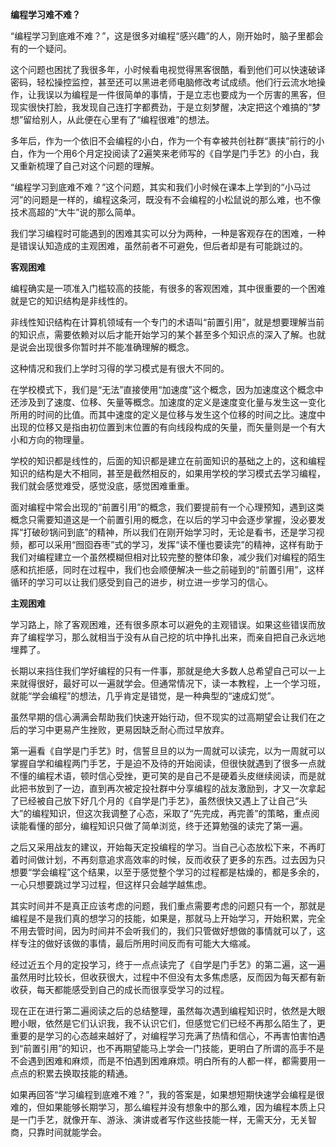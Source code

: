 **编程学习难不难？**

 

“编程学习到底难不难？”，这是很多对编程“感兴趣”的人，刚开始时，脑子里都会有的一个疑问。

 

这个问题也困扰了我很多年，小时候看电视觉得黑客很酷，看到他们可以快速破译密码，轻松操控监控，甚至还可以黑进老师电脑修改考试成绩。他们行云流水地操作，让我误以为编程是一件很简单的事情，于是立志也要成为一个厉害的黑客，但现实很快打脸，我发现自己连打字都费劲，于是立刻梦醒，决定把这个难搞的“梦想”留给别人，从此便在心里有了“编程很难”的想法。

 

多年后，作为一个依旧不会编程的小白，作为一个有幸被共创社群“裹挟”前行的小白，作为一个用6个月定投阅读了2遍笑来老师写的《自学是门手艺》的小白，我又重新梳理了自己对这个问题的理解。

 

“编程学习到底难不难？”这个问题，其实和我们小时候在课本上学到的“小马过河”的问题是一样的，编程这条河，既没有不会编程的小松鼠说的那么难，也不像技术高超的“大牛”说的那么简单。

 

我们学习编程时可能遇到的困难其实可以分为两种，一种是客观存在的困难，一种是错误认知造成的主观困难，虽然前者不可避免，但后者却是有可能跳过的。

 

**客观困难**

 

编程确实是一项准入门槛较高的技能，有很多的客观困难，其中很重要的一个困难就是它的知识结构是非线性的。

 

非线性知识结构在计算机领域有一个专门的术语叫“前置引用”，就是想要理解当前的知识点，需要依赖对以后才能开始学习的某个甚至多个知识点的深入了解。也就是说会出现很多你暂时并不能准确理解的概念。

 

这种情况和我们上学时习得的学习模式是有很大不同的。

 

在学校模式下，我们是“无法”直接使用“加速度”这个概念，因为加速度这个概念中还涉及到了速度、位移、矢量等概念。加速度的定义是速度变化量与发生这一变化所用的时间的比值。而其中速度的定义是位移与发生这个位移的时间之比。速度中出现的位移又是指由初位置到末位置的有向线段构成的矢量，而矢量则是一个有大小和方向的物理量。

 

学校的知识都是线性的，后面的知识都是建立在前面知识的基础之上的，这和编程知识的结构是大不相同，甚至是截然相反的，如果用学校的学习模式去学习编程，我们就会感觉难受，感觉没底，感觉困难重重。

 

面对编程中常会出现的“前置引用”的概念，我们要提前有一个心理预知，遇到这类概念只需要知道这是一个前置引用的概念，在以后的学习中会逐步掌握，没必要发挥“打破砂锅问到底”的精神，所以我们在刚开始学习时，无论是看书，还是学习视频，都可以采用“囫囵吞枣”式的学习，发挥“读不懂也要读完”的精神，这样有助于我们对编程建立一个虽然模糊但相对比较完整的整体印象，减少我们对编程的陌生感和抗拒感，同时在过程中，我们也会顺便解决一些之前碰到的“前置引用”，这样循环的学习可以让我们感受到自己的进步，树立进一步学习的信心。

 

**主观困难**

 

学习路上，除了客观困难，还有很多原本可以避免的主观错误。如果这些错误而放弃了编程学习，那么就相当于没有从自己挖的坑中挣扎出来，而亲自把自己永远地埋葬了。

 

长期以来挡住我们学好编程的只有一件事，那就是绝大多数人总希望自己可以一上来就得很好，最好可以一遍就学会。但通常情况下，读一本教程，上一个学习班，就能“学会编程”的想法，几乎肯定是错觉，是一种典型的“速成幻觉”。

 

虽然早期的信心满满会帮助我们快速开始行动，但不现实的过高期望会让我们在之后的学习中更易产生挫败，更易因缺乏耐心而过早放弃。

 

第一遍看《自学是门手艺》时，信誓旦旦的以为一周就可以读完，以为一周就可以掌握自学和编程两门手艺，于是迫不及待的开始阅读，但很快就遇到了很多一点就不懂的编程术语，顿时信心受挫，更可笑的是自己不是硬着头皮继续阅读，而是就此把书放到了一边，直到再次被定投社群中分享编程的战友激励到，才又一次拿起了已经被自己放下好几个月的《自学是门手艺》，虽然很快又遇上了让自己“头大”的编程知识，但这次我调整了心态，采取了“先完成，再完善”的策略，重点阅读能看懂的部分，编程知识只做了简单浏览，终于还算勉强的读完了第一遍。

 

之后又采用战友的建议，开始每天定投编程的学习。当自己心态放松下来，不再盯着时间做计划，不再刻意追求高效率的时候，反而收获了更多的东西。过去因为只想要“学会编程”这个结果，以至于感觉整个学习的过程都是枯燥的，都是多余的，一心只想要跳过学习过程，但这样只会越学越焦虑。

 

其实时间并不是真正应该考虑的问题，我们重点需要考虑的问题只有一个，那就是编程是不是我们真的想学习的技能，如果是，那就马上开始学习，开始积累，完全不用去管时间，因为时间并不会听我们的，我们只管做好想做的事情就可以了，这样专注的做好该做的事情，最后所用时间反而有可能大大缩减。

 

经过近五个月的定投学习，终于一点点读完了《自学是门手艺》的第二遍，这一遍虽然用时比较长，但收获很大，过程中不但没有太多焦虑感，反而因为每天都有新收获，每天都能感受到自己的成长而很享受学习的过程。

 

现在正在进行第二遍阅读之后的总结整理，虽然每次遇到编程知识时，依然是大眼瞪小眼，依然是它们认识我，我不认识它们，但感觉它们已经不再那么陌生了，更重要的是学习的心态越来越好了，对编程学习充满了热情和信心，不再害怕害怕遇到“前置引用”的知识，也不再期望能马上学会一门技能，更明白了所谓的高手不是不会遇到困难和麻烦，而是不怕遇到困难麻烦。明白所有的人都一样，都需要用一点点的积累去换取技能的精通。

 

如果再回答“学习编程到底难不难？”，我的答案是，如果想短期快速学会编程是很难的，但如果能够长期学习，那么编程并没有想象中的那么难，因为编程本质上只是一门手艺，就像开车、游泳、演讲或者写作这些技能一样，无需天分，无关智商，只靠时间就能学会。